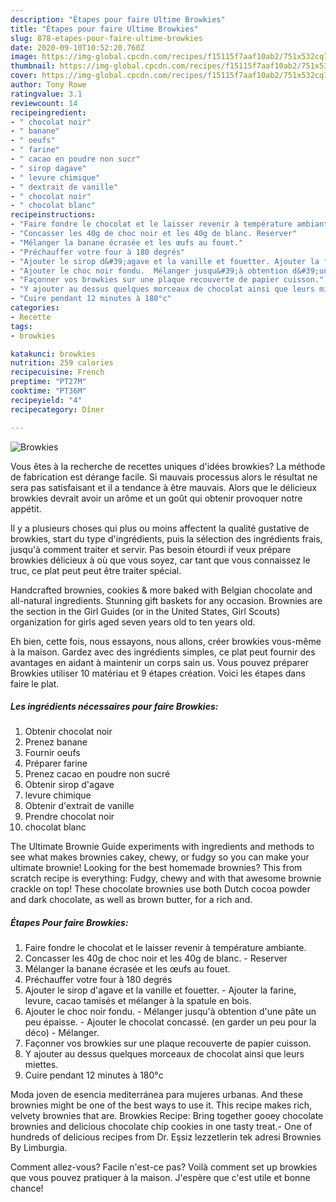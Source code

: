 ```yaml
---
description: "Étapes pour faire Ultime Browkies"
title: "Étapes pour faire Ultime Browkies"
slug: 878-etapes-pour-faire-ultime-browkies
date: 2020-09-10T10:52:20.760Z
image: https://img-global.cpcdn.com/recipes/f15115f7aaf10ab2/751x532cq70/browkies-photo-principale-de-la-recette.jpg
thumbnail: https://img-global.cpcdn.com/recipes/f15115f7aaf10ab2/751x532cq70/browkies-photo-principale-de-la-recette.jpg
cover: https://img-global.cpcdn.com/recipes/f15115f7aaf10ab2/751x532cq70/browkies-photo-principale-de-la-recette.jpg
author: Tony Rowe
ratingvalue: 3.1
reviewcount: 14
recipeingredient:
- " chocolat noir"
- " banane"
- " oeufs"
- " farine"
- " cacao en poudre non sucr"
- " sirop dagave"
- " levure chimique"
- " dextrait de vanille"
- " chocolat noir"
- " chocolat blanc"
recipeinstructions:
- "Faire fondre le chocolat et le laisser revenir à température ambiante."
- "Concasser les 40g de choc noir et les 40g de blanc. Reserver"
- "Mélanger la banane écrasée et les œufs au fouet."
- "Préchauffer votre four à 180 degrés"
- "Ajouter le sirop d&#39;agave et la vanille et fouetter. Ajouter la farine, levure, cacao tamisés et mélanger à la spatule en bois."
- "Ajouter le choc noir fondu.  Mélanger jusqu&#39;à obtention d&#39;une pâte un peu épaisse.  Ajouter le chocolat concassé. (en garder un peu pour la déco)  Mélanger."
- "Façonner vos browkies sur une plaque recouverte de papier cuisson."
- "Y ajouter au dessus quelques morceaux de chocolat ainsi que leurs miettes."
- "Cuire pendant 12 minutes à 180°c"
categories:
- Recette
tags:
- browkies

katakunci: browkies 
nutrition: 259 calories
recipecuisine: French
preptime: "PT27M"
cooktime: "PT36M"
recipeyield: "4"
recipecategory: Dîner

---
```



![Browkies](https://img-global.cpcdn.com/recipes/f15115f7aaf10ab2/751x532cq70/browkies-photo-principale-de-la-recette.jpg)

Vous êtes à la recherche de recettes uniques d'idées browkies? La méthode de fabrication est dérange facile. Si mauvais processus alors le résultat ne sera pas satisfaisant et il a tendance à être mauvais. Alors que le délicieux browkies devrait avoir un arôme et un goût qui obtenir provoquer notre appétit.

Il y a plusieurs choses qui plus ou moins affectent la qualité gustative de browkies, start du type d'ingrédients, puis la sélection des ingrédients frais, jusqu'à comment traiter et servir. Pas besoin étourdi if veux prépare browkies délicieux à où que vous soyez, car tant que vous connaissez le truc, ce plat peut peut être traiter spécial.

Handcrafted brownies, cookies &amp; more baked with Belgian chocolate and all-natural ingredients. Stunning gift baskets for any occasion. Brownies are the section in the Girl Guides (or in the United States, Girl Scouts) organization for girls aged seven years old to ten years old.


Eh bien, cette fois, nous essayons, nous allons, créer browkies vous-même à la maison. Gardez avec des ingrédients simples, ce plat peut fournir des avantages en aidant à maintenir un corps sain us. Vous pouvez préparer Browkies utiliser 10 matériau et 9 étapes création. Voici les étapes dans faire le plat.

<!--inarticleads1-->

##### Les ingrédients nécessaires pour faire Browkies:

1. Obtenir  chocolat noir
1. Prenez  banane
1. Fournir  oeufs
1. Préparer  farine
1. Prenez  cacao en poudre non sucré
1. Obtenir  sirop d&#39;agave
1.   levure chimique
1. Obtenir  d&#39;extrait de vanille
1. Prendre  chocolat noir
1.   chocolat blanc


The Ultimate Brownie Guide experiments with ingredients and methods to see what makes brownies cakey, chewy, or fudgy so you can make your ultimate brownie! Looking for the best homemade brownies? This from scratch recipe is everything: Fudgy, chewy and with that awesome brownie crackle on top! These chocolate brownies use both Dutch cocoa powder and dark chocolate, as well as brown butter, for a rich and. 

<!--inarticleads2-->

##### Étapes Pour faire Browkies:

1. Faire fondre le chocolat et le laisser revenir à température ambiante.
1. Concasser les 40g de choc noir et les 40g de blanc. - Reserver
1. Mélanger la banane écrasée et les œufs au fouet.
1. Préchauffer votre four à 180 degrés
1. Ajouter le sirop d&#39;agave et la vanille et fouetter. - Ajouter la farine, levure, cacao tamisés et mélanger à la spatule en bois.
1. Ajouter le choc noir fondu.  - Mélanger jusqu&#39;à obtention d&#39;une pâte un peu épaisse.  - Ajouter le chocolat concassé. (en garder un peu pour la déco)  - Mélanger.
1. Façonner vos browkies sur une plaque recouverte de papier cuisson.
1. Y ajouter au dessus quelques morceaux de chocolat ainsi que leurs miettes.
1. Cuire pendant 12 minutes à 180°c


Moda joven de esencia mediterránea para mujeres urbanas. And these brownies might be one of the best ways to use it. This recipe makes rich, velvety brownies that are. Browkies Recipe: Bring together gooey chocolate brownies and delicious chocolate chip cookies in one tasty treat.- One of hundreds of delicious recipes from Dr. Eşsiz lezzetlerin tek adresi Brownies By Limburgia. 


Comment allez-vous? Facile n'est-ce pas? Voilà comment set up browkies que vous pouvez pratiquer à la maison. J'espère que c'est utile et bonne chance!
